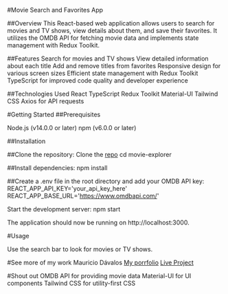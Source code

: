 #Movie Search and Favorites App

##Overview
This React-based web application allows users to search for movies and TV shows, view details about them, and save their favorites. It utilizes the OMDB API for fetching movie data and implements state management with Redux Toolkit.

##Features
Search for movies and TV shows
View detailed information about each title
Add and remove titles from favorites
Responsive design for various screen sizes
Efficient state management with Redux Toolkit
TypeScript for improved code quality and developer experience

##Technologies Used
React
TypeScript
Redux Toolkit
Material-UI
Tailwind CSS
Axios for API requests

#Getting Started
##Prerequisites

Node.js (v14.0.0 or later)
npm (v6.0.0 or later)

##Installation

##Clone the repository:
Clone the [repo](https://github.com/MauDavalos10/movie-explorer)
cd movie-explorer

##Install dependencies:
npm install

##Create a .env file in the root directory and add your OMDB API key:
REACT_APP_API_KEY='your_api_key_here'
REACT_APP_BASE_URL='https://www.omdbapi.com/'

Start the development server:
npm start


The application should now be running on http://localhost:3000.

#Usage

Use the search bar to look for movies or TV shows.

#See more of my work
Mauricio Dávalos
[My porrfolio](https://mau-portfolio-three.vercel.app/)
[Live Project](https://movie-explorer-chi.vercel.app/)


#Shout out
OMDB API for providing movie data
Material-UI for UI components
Tailwind CSS for utility-first CSS